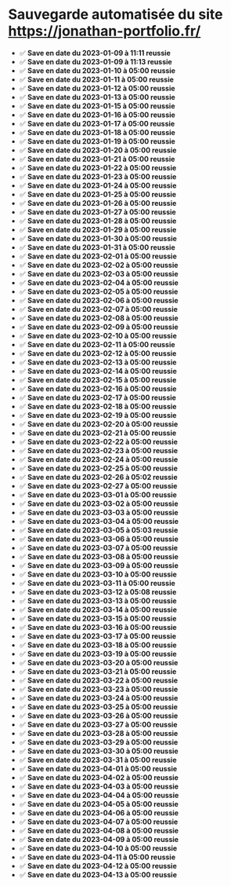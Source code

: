 # Sauvegarde automatisée du site https://jonathan-portfolio.fr/
- ✅ **Save en date du 2023-01-09 à 11:11 reussie**<br>
- ✅ **Save en date du 2023-01-09 à 11:13 reussie**<br>
- ✅ **Save en date du 2023-01-10 à 05:00 reussie**<br>
- ✅ **Save en date du 2023-01-11 à 05:00 reussie**<br>
- ✅ **Save en date du 2023-01-12 à 05:00 reussie**<br>
- ✅ **Save en date du 2023-01-13 à 05:00 reussie**<br>
- ✅ **Save en date du 2023-01-15 à 05:00 reussie**<br>
- ✅ **Save en date du 2023-01-16 à 05:00 reussie**<br>
- ✅ **Save en date du 2023-01-17 à 05:00 reussie**<br>
- ✅ **Save en date du 2023-01-18 à 05:00 reussie**<br>
- ✅ **Save en date du 2023-01-19 à 05:00 reussie**<br>
- ✅ **Save en date du 2023-01-20 à 05:00 reussie**<br>
- ✅ **Save en date du 2023-01-21 à 05:00 reussie**<br>
- ✅ **Save en date du 2023-01-22 à 05:00 reussie**<br>
- ✅ **Save en date du 2023-01-23 à 05:00 reussie**<br>
- ✅ **Save en date du 2023-01-24 à 05:00 reussie**<br>
- ✅ **Save en date du 2023-01-25 à 05:00 reussie**<br>
- ✅ **Save en date du 2023-01-26 à 05:00 reussie**<br>
- ✅ **Save en date du 2023-01-27 à 05:00 reussie**<br>
- ✅ **Save en date du 2023-01-28 à 05:00 reussie**<br>
- ✅ **Save en date du 2023-01-29 à 05:00 reussie**<br>
- ✅ **Save en date du 2023-01-30 à 05:00 reussie**<br>
- ✅ **Save en date du 2023-01-31 à 05:00 reussie**<br>
- ✅ **Save en date du 2023-02-01 à 05:00 reussie**<br>
- ✅ **Save en date du 2023-02-02 à 05:00 reussie**<br>
- ✅ **Save en date du 2023-02-03 à 05:00 reussie**<br>
- ✅ **Save en date du 2023-02-04 à 05:00 reussie**<br>
- ✅ **Save en date du 2023-02-05 à 05:00 reussie**<br>
- ✅ **Save en date du 2023-02-06 à 05:00 reussie**<br>
- ✅ **Save en date du 2023-02-07 à 05:00 reussie**<br>
- ✅ **Save en date du 2023-02-08 à 05:00 reussie**<br>
- ✅ **Save en date du 2023-02-09 à 05:00 reussie**<br>
- ✅ **Save en date du 2023-02-10 à 05:00 reussie**<br>
- ✅ **Save en date du 2023-02-11 à 05:00 reussie**<br>
- ✅ **Save en date du 2023-02-12 à 05:00 reussie**<br>
- ✅ **Save en date du 2023-02-13 à 05:00 reussie**<br>
- ✅ **Save en date du 2023-02-14 à 05:00 reussie**<br>
- ✅ **Save en date du 2023-02-15 à 05:00 reussie**<br>
- ✅ **Save en date du 2023-02-16 à 05:00 reussie**<br>
- ✅ **Save en date du 2023-02-17 à 05:00 reussie**<br>
- ✅ **Save en date du 2023-02-18 à 05:00 reussie**<br>
- ✅ **Save en date du 2023-02-19 à 05:00 reussie**<br>
- ✅ **Save en date du 2023-02-20 à 05:00 reussie**<br>
- ✅ **Save en date du 2023-02-21 à 05:00 reussie**<br>
- ✅ **Save en date du 2023-02-22 à 05:00 reussie**<br>
- ✅ **Save en date du 2023-02-23 à 05:00 reussie**<br>
- ✅ **Save en date du 2023-02-24 à 05:00 reussie**<br>
- ✅ **Save en date du 2023-02-25 à 05:00 reussie**<br>
- ✅ **Save en date du 2023-02-26 à 05:02 reussie**<br>
- ✅ **Save en date du 2023-02-27 à 05:00 reussie**<br>
- ✅ **Save en date du 2023-03-01 à 05:00 reussie**<br>
- ✅ **Save en date du 2023-03-02 à 05:00 reussie**<br>
- ✅ **Save en date du 2023-03-03 à 05:00 reussie**<br>
- ✅ **Save en date du 2023-03-04 à 05:00 reussie**<br>
- ✅ **Save en date du 2023-03-05 à 05:03 reussie**<br>
- ✅ **Save en date du 2023-03-06 à 05:00 reussie**<br>
- ✅ **Save en date du 2023-03-07 à 05:00 reussie**<br>
- ✅ **Save en date du 2023-03-08 à 05:00 reussie**<br>
- ✅ **Save en date du 2023-03-09 à 05:00 reussie**<br>
- ✅ **Save en date du 2023-03-10 à 05:00 reussie**<br>
- ✅ **Save en date du 2023-03-11 à 05:00 reussie**<br>
- ✅ **Save en date du 2023-03-12 à 05:08 reussie**<br>
- ✅ **Save en date du 2023-03-13 à 05:00 reussie**<br>
- ✅ **Save en date du 2023-03-14 à 05:00 reussie**<br>
- ✅ **Save en date du 2023-03-15 à 05:00 reussie**<br>
- ✅ **Save en date du 2023-03-16 à 05:00 reussie**<br>
- ✅ **Save en date du 2023-03-17 à 05:00 reussie**<br>
- ✅ **Save en date du 2023-03-18 à 05:00 reussie**<br>
- ✅ **Save en date du 2023-03-19 à 05:00 reussie**<br>
- ✅ **Save en date du 2023-03-20 à 05:00 reussie**<br>
- ✅ **Save en date du 2023-03-21 à 05:00 reussie**<br>
- ✅ **Save en date du 2023-03-22 à 05:00 reussie**<br>
- ✅ **Save en date du 2023-03-23 à 05:00 reussie**<br>
- ✅ **Save en date du 2023-03-24 à 05:00 reussie**<br>
- ✅ **Save en date du 2023-03-25 à 05:00 reussie**<br>
- ✅ **Save en date du 2023-03-26 à 05:00 reussie**<br>
- ✅ **Save en date du 2023-03-27 à 05:00 reussie**<br>
- ✅ **Save en date du 2023-03-28 à 05:00 reussie**<br>
- ✅ **Save en date du 2023-03-29 à 05:00 reussie**<br>
- ✅ **Save en date du 2023-03-30 à 05:00 reussie**<br>
- ✅ **Save en date du 2023-03-31 à 05:00 reussie**<br>
- ✅ **Save en date du 2023-04-01 à 05:00 reussie**<br>
- ✅ **Save en date du 2023-04-02 à 05:00 reussie**<br>
- ✅ **Save en date du 2023-04-03 à 05:00 reussie**<br>
- ✅ **Save en date du 2023-04-04 à 05:00 reussie**<br>
- ✅ **Save en date du 2023-04-05 à 05:00 reussie**<br>
- ✅ **Save en date du 2023-04-06 à 05:00 reussie**<br>
- ✅ **Save en date du 2023-04-07 à 05:00 reussie**<br>
- ✅ **Save en date du 2023-04-08 à 05:00 reussie**<br>
- ✅ **Save en date du 2023-04-09 à 05:00 reussie**<br>
- ✅ **Save en date du 2023-04-10 à 05:00 reussie**<br>
- ✅ **Save en date du 2023-04-11 à 05:00 reussie**<br>
- ✅ **Save en date du 2023-04-12 à 05:00 reussie**<br>
- ✅ **Save en date du 2023-04-13 à 05:00 reussie**<br>
